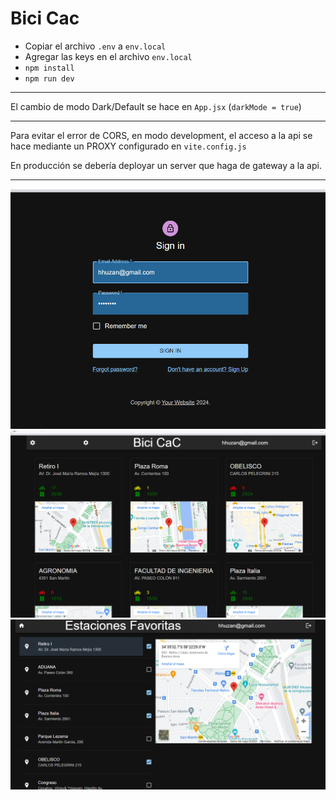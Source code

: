 # Bici Cac

-   Copiar el archivo `.env` a `env.local`
-   Agregar las keys en el archivo `env.local`
-   `npm install`
-   `npm run dev`

---

El cambio de modo Dark/Default se hace en `App.jsx` (`darkMode = true`)

---

Para evitar el error de CORS, en modo development, el acceso a la api se hace mediante un PROXY configurado en `vite.config.js`

En producción se debería deployar un server que haga de gateway a la api.

---

![Pantalla de  Login](images/1.png)
![Pantalla Principal](images/2.png)
![Pantalla de  Lonfiguración](images/3.png)
